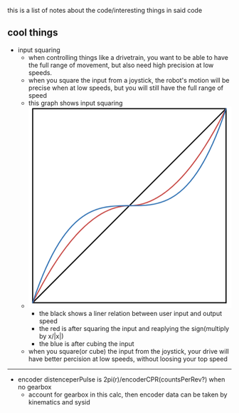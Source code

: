 this is a list of notes about the code/interesting things in said code

 ## cool things
 * input squaring
    * when controlling things like a drivetrain, you want to be able to have the full range of movement,
    but also need high precision at low speeds. 
    * when you square the input from a joystick, the robot's motion will be precise when at low speeds, but you will still have the full range of speed
    * this graph shows input squaring
    * ![input graph](image.png)
        * the black shows a liner relation between user input and output speed
        * the red is after squaring the input and reaplying the sign(multiply by x/|x|)
        * the blue is after cubing the input
    * when you square(or cube) the input from the joystick, your drive will have better percision at low speeds, without loosing your top speed
    
----

 * encoder distenceperPulse is 2pi(r)/encoderCPR(countsPerRev?) when no gearbox
    * account for gearbox in this calc, then encoder data can be taken by kinematics and sysid